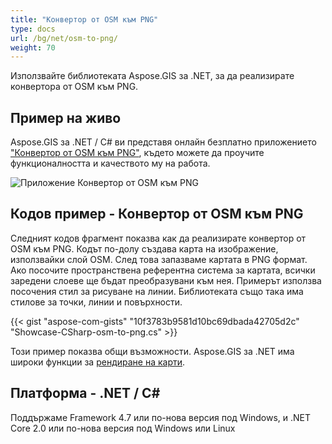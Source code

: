 ```yaml
---
title: "Конвертор от OSM към PNG"
type: docs
url: /bg/net/osm-to-png/
weight: 70
---
```


Използвайте библиотеката Aspose.GIS за .NET, за да реализирате конвертора от OSM към PNG.

## **Пример на живо**

Aspose.GIS за .NET / C# ви представя онлайн безплатно приложението ["Конвертор от OSM към PNG"](https://products.aspose.app/gis/viewer/osm-to-png), където можете да проучите функционалността и качеството му на работа.

![Приложение Конвертор от OSM към PNG](viewer.png)

## **Кодов пример - Конвертор от OSM към PNG**

Следният кодов фрагмент показва как да реализирате конвертор от OSM към PNG. Кодът по-долу създава карта на изображение, използвайки слой OSM. След това запазваме картата в PNG формат. Ако посочите пространствена референтна система за картата, всички заредени слоеве ще бъдат преобразувани към нея.
Примерът използва посочения стил за рисуване на линии. Библиотеката също така има стилове за точки, линии и повърхности.

{{< gist "aspose-com-gists" "10f3783b9581d10bc69dbada42705d2c" "Showcase-CSharp-osm-to-png.cs" >}}

Този пример показва общи възможности. Aspose.GIS за .NET има широки функции за [рендиране на карти](https://docs.aspose.com/gis/net/map-rendering/).

## **Платформа - .NET / C#**

Поддържаме Framework 4.7 или по-нова версия под Windows, и .NET Core 2.0 или по-нова версия под Windows или Linux
